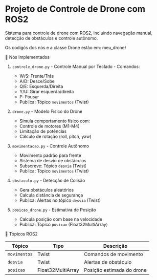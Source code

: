 # Projeto de Controle de Drone com ROS2

Sistema para controle de drone com ROS2, incluindo navegação manual, detecção de obstáculos e controle autônomo.

Os codigós dos nós e a classe Drone estão em: meu_drone/

🚀 Nós Implementados

  1. `controle_drone.py` - Controle Manual por Teclado
	- Comandos:
	  - W/S: Frente/Trás
	  - A/D: Desce/Sobe
	  - Q/E: Esquerda/Direita
	  - Y/U: Girar esquerda/direita
	  - P: Pousar
	  - Publica: Tópico `movimentos` (Twist)

 2. `drone.py` - Modelo Físico do Drone
	 - Simula comportamento físico com:
	  - Controle de motores (M1-M4)
	  - Limitação de potências
	  - Cálculo de rotação (roll, pitch, yaw)

 3. `movimentacao.py` - Controle Autônomo
	- Movimento padrão para frente
	- Sistema de desvio de obstáculos
	- Subscreve: Tópico `desvia` (Twist)
	- Publica: Tópico `movimentos` (Twist)

 4. `obstaculo.py` - Detecção de Colisão
	- Gera obstáculos aleatórios
	- Calcula distância de segurança
	- Publica: Alertas no tópico `desvia` (Twist)

 5. `posicao_drone.py` - Estimativa de Posição
	- Calcula posição com base na velocidade
	- Publica: Tópico `posicao` (Float32MultiArray)

 🔌 Tópicos ROS2

| Tópico         | Tipo               | Descrição                     |
|----------------|--------------------|-------------------------------|
| `movimentos`   | Twist              | Comandos de movimento         |
| `desvia`       | Twist              | Alertas de obstáculo          |
| `posicao`      | Float32MultiArray  | Posição estimada do drone     |
